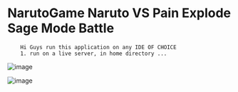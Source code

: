 # NarutoGame Naruto VS Pain Explode Sage Mode Battle 

        Hi Guys run this application on any IDE OF CHOICE 
        1. run on a live server, in home directory ... 
        
![image](https://user-images.githubusercontent.com/85455014/183120599-ddc6b95d-a5b7-43e2-a9ec-8ac09f7b4b06.png)


![image](https://user-images.githubusercontent.com/85455014/183120876-bf2ab2b0-aa00-4da6-ba5c-f830a1b93b2b.png)

